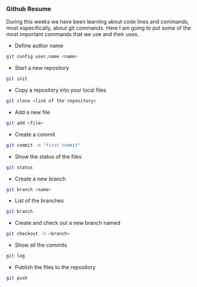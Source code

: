### Github Resume
During this weeks we have been learning about code lines and commands, most especifically, about git commands.
Here I am going to put some of the most important commands that we use and their uses.

* Define author name
```bash
git config user.name <name>
```
* Start a new repository
``` bash
git init
```
* Copy a repository into your local files
```bash
git clone <link of the repository>
```
* Add a new file
```bash
git add <file>
```
* Create a commit
```bash
git commit -m "first commit"
```
* Show the status of the files
```bash
git status
```
*  Create a new branch
```bash
git branch <name>
```
* List of the branches
```bash
git branch
```
* Create and check out a new branch named
```bash
git checkout -b <branch>
```
* Show all the commits
```bash
git log
```
* Publish the files to the repository
```bash
git push
```
